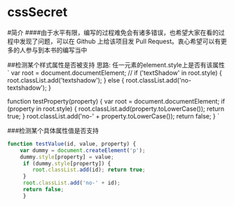 # cssSecret
#简介
####由于水平有限，编写的过程难免会有诸多错误，也希望大家在看的过程中发现了问题，可以在 Github 上给该项目发 Pull Request。衷心希望可以有更多的人参与到本书的编写当中

##检测某个样式属性是否被支持 思路: 任一元素的element.style上是否有该属性
`
var root = document.documentElement; // <html>
if ('textShadow' in root.style) { root.classList.add('textshadow');
} else {
    root.classList.add('no-textshadow');
}

function testProperty(property) {
    var root = document.documentElement;
    if (property in root.style) {
        root.classList.add(property.toLowerCase()); 
        return true;
    }
    root.classList.add('no-' + property.toLowerCase());
    return false; 
}
`

###检测某个具体属性值是否支持
```javascript
function testValue(id, value, property) { 
    var dummy = document.createElement('p'); 
    dummy.style[property] = value;
     if (dummy.style[property]) { 
        root.classList.add(id); return true;
     }
     root.classList.add('no-' + id);
     return false; 
     }
```


